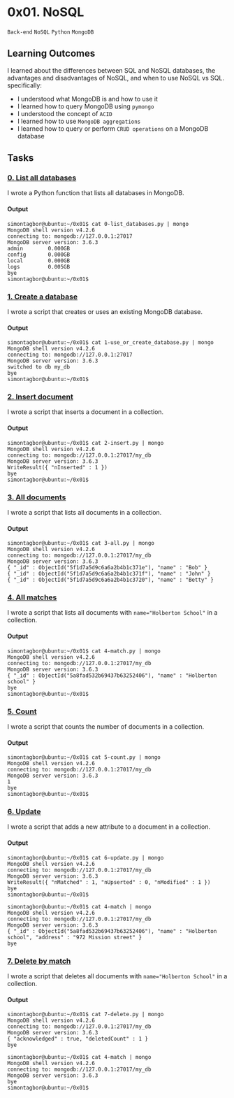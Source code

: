 # 0x01. NoSQL
`Back-end` `NoSQL` `Python` `MongoDB`

## Learning Outcomes
I learned about the differences between SQL and NoSQL databases, the advantages and disadvantages of NoSQL, and when to use NoSQL vs SQL.
specifically:
- I understood what MongoDB is and how to use it
- I learned how to query MongoDB using `pymongo`
- I understood the concept of `ACID` 
- I learned how to use `MongoDB aggregations`
- I learned how to query or perform `CRUD operations` on a MongoDB database


## Tasks
### [0. List all databases](./0-list_databases.py)
I wrote a Python function that lists all databases in MongoDB.

#### Output
```
simontagbor@ubuntu:~/0x01$ cat 0-list_databases.py | mongo
MongoDB shell version v4.2.6
connecting to: mongodb://127.0.0.1:27017
MongoDB server version: 3.6.3
admin        0.000GB
config       0.000GB
local        0.000GB
logs         0.005GB
bye
simontagbor@ubuntu:~/0x01$
```

### [1. Create a database](./1-use_or_create_database.py)
I wrote a script that creates or uses an existing MongoDB database.

#### Output
```
simontagbor@ubuntu:~/0x01$ cat 1-use_or_create_database.py | mongo
MongoDB shell version v4.2.6
connecting to: mongodb://127.0.0.1:27017
MongoDB server version: 3.6.3
switched to db my_db
bye
simontagbor@ubuntu:~/0x01$
```

### [2. Insert document](./2-insert.py)
I wrote a script that inserts a document in a collection.

#### Output
```
simontagbor@ubuntu:~/0x01$ cat 2-insert.py | mongo
MongoDB shell version v4.2.6
connecting to: mongodb://127.0.0.1:27017/my_db
MongoDB server version: 3.6.3
WriteResult({ "nInserted" : 1 })
bye
simontagbor@ubuntu:~/0x01$
```
### [3. All documents](./3-all.py)
I wrote a script that lists all documents in a collection.

#### Output
```
simontagbor@ubuntu:~/0x01$ cat 3-all.py | mongo
MongoDB shell version v4.2.6
connecting to: mongodb://127.0.0.1:27017/my_db
MongoDB server version: 3.6.3
{ "_id" : ObjectId("5f1d7a5d9c6a6a2b4b1c371e"), "name" : "Bob" }
{ "_id" : ObjectId("5f1d7a5d9c6a6a2b4b1c371f"), "name" : "John" }
{ "_id" : ObjectId("5f1d7a5d9c6a6a2b4b1c3720"), "name" : "Betty" }
```
### [4. All matches](./4-match.py)
I wrote a script that lists all documents with `name="Holberton School"` in a collection.

#### Output
```
simontagbor@ubuntu:~/0x01$ cat 4-match.py | mongo
MongoDB shell version v4.2.6
connecting to: mongodb://127.0.0.1:27017/my_db
MongoDB server version: 3.6.3
{ "_id" : ObjectId("5a8fad532b69437b63252406"), "name" : "Holberton school" }
bye
simontagbor@ubuntu:~/0x01$
```
### [5. Count](./5-count.py)
I wrote a script that counts the number of documents in a collection.

#### Output
```
simontagbor@ubuntu:~/0x01$ cat 5-count.py | mongo
MongoDB shell version v4.2.6
connecting to: mongodb://127.0.0.1:27017/my_db
MongoDB server version: 3.6.3
1
bye
simontagbor@ubuntu:~/0x01$
```

### [6. Update](./6-update.py)
I wrote a script that adds a new attribute to a document in a collection.

#### Output
```
simontagbor@ubuntu:~/0x01$ cat 6-update.py | mongo
MongoDB shell version v4.2.6
connecting to: mongodb://127.0.0.1:27017/my_db
MongoDB server version: 3.6.3
WriteResult({ "nMatched" : 1, "nUpserted" : 0, "nModified" : 1 })
bye
simontagbor@ubuntu:~/0x01$

simontagbor@ubuntu:~/0x01$ cat 4-match | mongo
MongoDB shell version v4.2.6
connecting to: mongodb://127.0.0.1:27017/my_db
MongoDB server version: 3.6.3
{ "_id" : ObjectId("5a8fad532b69437b63252406"), "name" : "Holberton school", "address" : "972 Mission street" }
bye
```

### [7. Delete by match](./7-delete.py)
I wrote a script that deletes all documents with `name="Holberton School"` in a collection.

#### Output
```
simontagbor@ubuntu:~/0x01$ cat 7-delete.py | mongo
MongoDB shell version v4.2.6
connecting to: mongodb://127.0.0.1:27017/my_db
MongoDB server version: 3.6.3
{ "acknowledged" : true, "deletedCount" : 1 }
bye

simontagbor@ubuntu:~/0x01$ cat 4-match | mongo
MongoDB shell version v4.2.6
connecting to: mongodb://127.0.0.1:27017/my_db
MongoDB server version: 3.6.3
bye
simontagbor@ubuntu:~/0x01$
```

